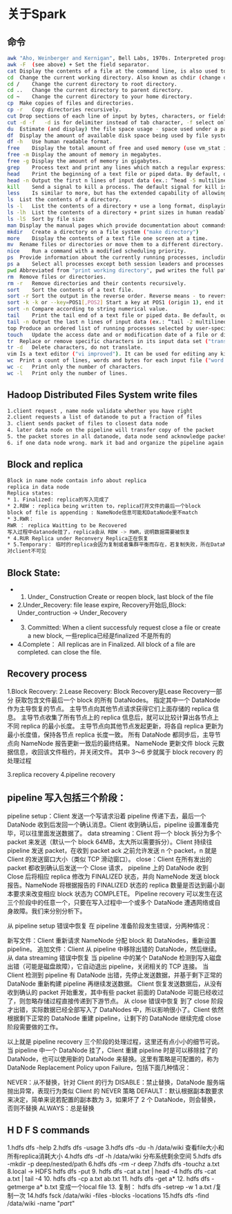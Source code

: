 关于Spark
==============
命令
------------------
```bash
awk	"Aho, Weinberger and Kernigan", Bell Labs, 1970s. Interpreted programming language for text processing.
awk -F	(see above) + Set the field separator.
cat	Display the contents of a file at the command line, is also used to copy and or append text files into a document. Named after its function to con-cat-enate files.
cd	Change the current working directory. Also known as chdir (change directory).
cd /	Change the current directory to root directory.
cd ..	Change the current directory to parent directory.
cd ~	Change the current directory to your home directory.
cp	Make copies of files and directories.
cp -r	Copy directories recursively.
cut	Drop sections of each line of input by bytes, characters, or fields, separated by a delimiter (the tab character by default).
cut -d -f	-d is for delimiter instead of tab character, -f select only those fields (ex.: “cut -d “,“ -f1 multilined_file.txt” - will mean that we select only the first field from each comma-separated line in the file)
du	Estimate (and display) the file space usage - space used under a particular directory or files on a file system.
df	Display the amount of available disk space being used by file systems.
df -h	Use human readable format.
free	Display the total amount of free and used memory (use vm_stat instead on MacOS).
free -m	Display the amount of memory in megabytes.
free -g	Display the amount of memory in gigabytes.
grep	Process text and print any lines which match a regular expression ("global regular expression print")
head	Print the beginning of a text file or piped data. By default, outputs the first 10 lines of its input to the command line.
head -n	Output the first n lines of input data (ex.: “head -5 multilined_file.txt”).
kill	Send a signal to kill a process. The default signal for kill is TERM (which will terminate the process).
less	Is similar to more, but has the extended capability of allowing both forward and backward navigation through the file.
ls	List the contents of a directory.
ls -l	List the contents of a directory + use a long format, displaying Unix file types, permissions, number of hard links, owner, group, size, last-modified date and filename.
ls -lh	List the contents of a directory + print sizes in human readable format. (e.g. 1K, 234M, 2G, etc.)
ls -lS	Sort by file size
man	Display the manual pages which provide documentation about commands, system calls, library routines and the kernel.
mkdir	Create a directory on a file system ("make directory")
more	Display the contents of a text file one screen at a time.
mv	Rename files or directories or move them to a different directory.
nice	Run a command with a modified scheduling priority.
ps	Provide information about the currently running processes, including their process identification numbers (PIDs) ("process status").
ps a	Select all processes except both session leaders and processes not associated with a terminal.
pwd	Abbreviated from "print working directory", pwd writes the full pathname of the current working directory.
rm	Remove files or directories.
rm -r	Remove directories and their contents recursively.
sort	Sort the contents of a text file.
sort -r	Sort the output in the reverse order. Reverse means - to reverse the result of comparsions
sort -k	-k or --key=POS1[,POS2] Start a key at POS1 (origin 1), end it at POS2 (default end of the line) (ex.: “sort -k2,2 multilined_file.txt”).
sort -n	Compare according to string numerical value.
tail	Print the tail end of a text file or piped data. Be default, outputs the last 10 lines of its input to the command line.
tail -n	Output the last n lines of input data (ex.: “tail -2 multilined_file.txt”).
top	Produce an ordered list of running processes selected by user-specified criteria, and updates it periodically.
touch	Update the access date and or modification date of a file or directory or create an empty file.
tr	Replace or remove specific characters in its input data set ("translate").
tr -d	Delete characters, do not translate.
vim	Is a text editor ("vi improved"). It can be used for editing any kind of text and is especially suited for editing computer programs.
wc	Print a count of lines, words and bytes for each input file ("word count")
wc -c	Print only the number of characters.
wc -l	Print only the number of lines.
```

Hadoop Distributed Files System write files
-----------------------
```bash
1.client request , name node validate whether you have right
2.client requests a list of datanode to put a fraction of files
3. client sends packet of files to closest data node
4. later data node on the pipeline will transfer copy of the packet
5. the packet stores in all datanode, data node send acknowledge packet back
6. if one data node wrong. mark it bad and organize the pipeline again
```
Block and replica
--------------------------
```bash
Block in name node contain info about replica
replica in data node
Replica states:
* 1. Finalized: replica的写入完成了
* 2.RBW : replica being written to，replica打开文件的最后一个block
block of file is appending : NameNode信息可能和DataNode里不match
* 3.RWR：
RWR ： replica Waitting to be Recovered
写入过程中datanode挂了，replica会从 RBW -> RWR，说明数据需要被恢复
* 4.RUR Replica under Reconvery Replica正在恢复
* 5.Temporary： 临时的replica会因为复制或者集群平衡而存在，若复制失败，所在DataNode会重启，temporary Replica被删除。
对client不可见
```

Block State:
------------------
* 1. Under_ Construction
  Create or reopen block, last block of the file
* 2.Under_Recovery:
  file lease expire, Recovery开始后,Block: Under_contruction -> Under_Recovery
* 3. Committed:
  When a client successfuly request close a file or create a new block,
一些replica已经是finalized 不是所有的
* 4.Complete：
  All replicas are in Finalized. All block of a file are completed. can close the file.

Recovery process
------------------
1.Block Recovery:
2.Lease Recovery:
Block Recovery是Lease Recovery一部分
获取包含文件最后一个 block 的所有 DataNodes。
指定其中一个 DataNode 作为主导恢复的节点。
主导节点向其他节点请求获得它们上面存储的 replica 信息。
主导节点收集了所有节点上的 replica 信息后，就可以比较计算出各节点上不同 replica 的最小长度。
主导节点向其他节点发起更新，将各自 replica 更新为最小长度值，保持各节点 replica 长度一致。
所有 DataNode 都同步后，主导节点向 NameNode 报告更新一致后的最终结果。
NameNode 更新文件 block 元数据信息，收回该文件租约，并关闭文件。
其中 3～6 步就属于 block recovery 的处理过程

3.replica recovery
4.pipeline recovery

pipeline 写入包括三个阶段：
---------------------------
pipeline setup：Client 发送一个写请求沿着 pipeline 传递下去，最后一个 DataNode 收到后发回一个确认消息。Client 收到确认后，pipeline 设置准备完毕，可以往里面发送数据了。
data streaming：Client 将一个 block 拆分为多个 packet 来发送（默认一个 block 64MB，太大所以需要拆分）。Client 持续往 pipeline 发送 packet，在收到 packet ack 之前允许发送 n 个 packet，n 就是 Client 的发送窗口大小（类似 TCP 滑动窗口）。
close：Client 在所有发出的 packet 都收到确认后发送一个 Close 请求， 
pipeline 上的 DataNode 收到 Close 后将相应 replica 修改为 FINALIZED 状态，并向 NameNode 发送 block 报告。NameNode 将根据报告的 FINALIZED 状态的 replica 数量是否达到最小副本要求来改变相应 block 状态为 COMPLETE。
Pipeline recovery 可以发生在这三个阶段中的任意一个，只要在写入过程中一个或多个 DataNode 遭遇网络或自身故障。我们来分别分析下。


从 pipeline setup 错误中恢复
在 pipeline 准备阶段发生错误，分两种情况：

新写文件：Client 重新请求 NameNode 分配 block 和 DataNodes，重新设置 pipeline。
追加文件：Client 从 pipeline 中移除出错的 DataNode，然后继续。
从 data streaming 错误中恢复
当 pipeline 中的某个 DataNode 检测到写入磁盘出错（可能是磁盘故障），它自动退出 pipeline，关闭相关的 TCP 连接。
当 Client 检测到 pipeline 有 DataNode 出错，先停止发送数据，并基于剩下正常的 DataNode 重新构建 pipeline 再继续发送数据。
Client 恢复发送数据后，从没有收到确认的 packet 开始重发，其中有些 packet 前面的 DataNode 可能已经收过了，则忽略存储过程直接传递到下游节点。
从 close 错误中恢复
到了 close 阶段才出错，实际数据已经全部写入了 DataNodes 中，所以影响很小了。Client 依然根据剩下正常的 DataNode 重建 pipeline，让剩下的 DataNode 继续完成 close 阶段需要做的工作。

以上就是 pipeline recovery 三个阶段的处理过程，这里还有点小小的细节可说。 
当 pipeline 中一个 DataNode 挂了，Client 重建 pipeline 时是可以移除挂了的 DataNode，也可以使用新的 DataNode 来替换。这里有策略是可配置的，称为 DataNode Replacement Policy upon Failure，包括下面几种情况：

NEVER：从不替换，针对 Client 的行为
DISABLE：禁止替换，DataNode 服务端抛出异常，表现行为类似 Client 的 NEVER 策略
DEFAULT：默认根据副本数要求来决定，简单来说若配置的副本数为 3，如果坏了 2 个 DataNode，则会替换，否则不替换
ALWAYS：总是替换


H D F S commands
-------------------------
1.hdfs dfs -help
2.hdfs dfs -usage<name>
3.hdfs dfs -du -h /data/wiki  查看file大小和所有replica消耗大小
4.hdfs dfs -df -h /data/wiki  分布系统剩余空间
5.hdfs dfs -mkdir -p deep/nested/path
6.hdfs dfs -rm -r deep
7.hdfs dfs -touchz a.txt
8.local -> HDFS
hdfs dfs -put <source location> <HDFS>
9. hdfs dfs -cat a.txt | head -4
hdfs dfs -cat a.txt | tail -4
10. hdfs dfs -cp a.txt ab.txt
11. hdfs dfs -get a*
12. hdfs dfs -getmerge a* b.txt 变成一个local file
13. 复制：
hdfs dfs -setrep -w 1 a.txt  /复制一次
14.hdfs fsck /data/wiki -files -blocks -locations
15.hdfs dfs -find /data/wiki -name "*part*"
